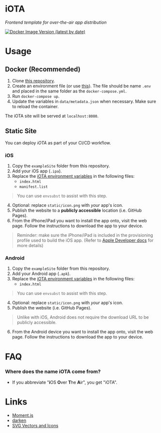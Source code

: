 # iOTA
*Frontend template for over-the-air app distribution*

[![Docker Image Version (latest by date)](https://img.shields.io/docker/v/andtechstudios/iota?logo=docker)](https://hub.docker.com/r/andtechstudios/iota)

# Usage
## Docker (Recommended)
1. Clone [this repository](https://github.com/andtechstudios/iota).
2. Create an environment file (or use [this](https://github.com/andtechstudios/iota/blob/master/.env.sample)). The file should be name `.env` and placed in the same folder as the `docker-compose.yml`.
3. Run `docker-compose up`.
4. Update the variables in `data/metadata.json` when necessary. Make sure to reload the container.

The iOTA site will be served at `localhost:8080`.

## Static Site
You can deploy *iOTA* as part of your CI/CD workflow.

### iOS
1. Copy the `exampleSite` folder from this repository.
2. Add your iOS app (`.ipa`).
3. Replace the [iOTA environment variables](https://github.com/andtechstudios/iota/wiki/Environment-Variable-Reference) in the following files:
    * `index.html`
    * `manifest.list`

> You can use `envsubst` to assist with this step.

4. Optional: replace `static/icon.png` with *your* app's icon.
5. Publish the website to a **publicly accessible** location (i.e. GitHub Pages).
6. From the iPhone/iPad you want to install the app onto, visit the web page. Follow the instructions to download the app to your device.

> Reminder: make sure the iPhone/iPad is included in the provisioning profile used to build the iOS app. (Refer to [Apple Developer docs](https://developer.apple.com/library/archive/documentation/ToolsLanguages/Conceptual/DevPortalGuide/DistributinganApp/DistributinganApp.html) for more details)

### Android
1. Copy the `exampleSite` folder from this repository.
2. Add your Android app (`.apk`).
3. Replace the [iOTA environment variables](https://github.com/andtechstudios/iota/wiki/Environment-Variable-Reference) in the following files:
    * `index.html`

> You can use `envsubst` to assist with this step.

4. Optional: replace `static/icon.png` with *your* app's icon.
5. Publish the website (i.e. GitHub Pages).

> Unlike with iOS, Android does not require the download URL to be publicly accessible.

6. From the Android device you want to install the app onto, visit the web page. Follow the instructions to download the app to your device.

# FAQ
### Where does the name iOTA come from?
* If you abbreviate "**i**OS **O**ver **T**he **A**ir", you get "iOTA".

# Links
* [Moment.js](https://momentjs.com/)
* [darken](https://github.com/ColinEspinas/darken)
* [SVG Vectors and Icons](https://www.svgrepo.com/vectors/)
